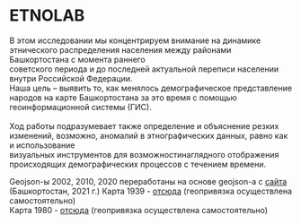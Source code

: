 # ETNOLAB
В этом исследовании мы концентрируем внимание на динамике этнического распределения населения между районами Башкортостана с момента раннего <br>
советского периода и до последней актуальной переписи населении внутри Российской Федерации. <br>
Наша цель – выявить то, как менялось демографическое представление народов на карте Башкортостана за это время с помощью геоинформационной системы (ГИС). <br><br>
Ход работы подразумевает также определение и объяснение резких изменений, возможно, аномалий в этнографических данных, равно как и использование <br>
визуальных инструментов для возможностинаглядного отображения происходящих демографических процессов с течением времени. 


Geojson-ы 2002, 2010, 2020 переработаны на основе geojson-а с <a href="https://osm-boundaries.com/">сайта</a> (Башкортостан, 2021 г.)
Карта 1939 - <a href="http://www.etomesto.ru/map-ufa_1939-assr/">отсюда</a> (геопривязка осуществлена самостоятельно) <br>
Карта 1980 - <a href="http://www.etomesto.ru/map-ufa_bashkirskaya-assr-1980/">отсюда</a> (геопривязка осуществлена самостоятельно) 
